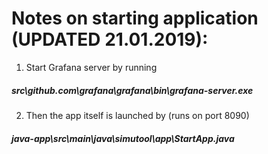 # Notes on starting application (UPDATED 21.01.2019):


1. Start Grafana server by running
##### src\github.com\grafana\grafana\bin\grafana-server.exe

2. Then the app itself is launched by (runs on port 8090)
##### java-app\src\main\java\simutool\app\StartApp.java